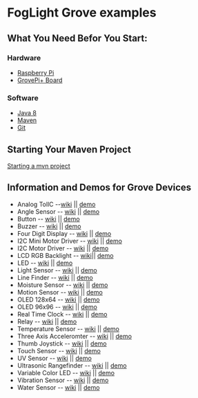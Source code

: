 # FogLight Grove examples

## What You Need Befor You Start:
### Hardware
- [Raspberry Pi](https://www.raspberrypi.org/)
- [GrovePi+ Board](https://www.dexterindustries.com/shop/grovepi-board/)
### Software
- [Java 8](https://docs.oracle.com/javase/8/docs/technotes/guides/install/install_overview.html)
- [Maven](https://maven.apache.org/install.html)
- [Git](https://git-scm.com/)
## Starting Your Maven Project
[Starting a mvn project](https://github.com/oci-pronghorn/FogLighter/blob/master/README.md)
## Information and Demos for Grove Devices
- Analog TollC
--[wiki]() || [demo]()
- Angle Sensor
--   [wiki](http://wiki.seeed.cc/Grove-Rotary_Angle_Sensor/) || [demo](https://github.com/oci-pronghorn/FogLight-Grove/blob/master/AngleSensor/AngleSensor.md)
- Button
-- [wiki](http://wiki.seeed.cc/Grove-Button/) || [demo](https://github.com/oci-pronghorn/FogLight-Grove/blob/master/Button/Button.md)
- Buzzer
-- [wiki](http://wiki.seeed.cc/Grove-Buzzer/) || [demo](https://github.com/oci-pronghorn/FogLight-Grove/blob/master/Buzzer/Buzzer.md)
- Four Digit Display
-- [wiki](http://wiki.seeed.cc/Grove-4-Digit_Display/) || [demo]()
- I2C Mini Motor Driver
-- [wiki](http://wiki.seeed.cc/Grove-Mini_I2C_Motor_Driver_v1.0/) || [demo]()
- I2C Motor Driver
-- [wiki](http://wiki.seeed.cc/Grove-I2C_Motor_Driver_V1.3/) || [demo]()
- LCD RGB Backlight
-- [wiki](http://wiki.seeed.cc/Grove-LCD_RGB_Backlight/)|| [demo]()
- LED
-- [wiki](http://wiki.seeed.cc/Grove-LED_Socket_Kit/) || [demo]()
- Light Sensor
-- [wiki](http://wiki.seeed.cc/Grove-Light_Sensor/) || [demo](https://github.com/oci-pronghorn/FogLight-Grove/blob/master/LightSensor/LightSensor.md)
- Line Finder
-- [wiki](http://wiki.seeed.cc/Grove-Line_Finder/) || [demo](https://github.com/oci-pronghorn/FogLight-Grove/blob/master/LineFinder/LineFinder.md)
- Moisture Sensor
-- [wiki](http://wiki.seeed.cc/Grove-Moisture_Sensor/) || [demo](https://github.com/oci-pronghorn/FogLight-Grove/blob/master/MoistureSensor/MoistureSensor.md)
- Motion Sensor
-- [wiki](http://wiki.seeed.cc/Grove-Motion_Sensor/) || [demo](https://github.com/oci-pronghorn/FogLight-Grove/blob/master/MotionSensor/MotionSensor.md)
- OLED 128x64
-- [wiki](http://wiki.seeed.cc/Grove-OLED_Display_0.96inch/) || [demo]()
- OLED 96x96
-- [wiki](http://wiki.seeed.cc/Grove-OLED_Display_1.12inch/) || [demo]()
- Real Time Clock
-- [wiki](http://wiki.seeed.cc/Grove-RTC/) || [demo]()
- Relay
-- [wiki](http://wiki.seeed.cc/Grove-Relay/) || [demo](https://github.com/oci-pronghorn/FogLight-Grove/blob/master/Relay/Relay.md)
- Temperature Sensor
-- [wiki](http://wiki.seeed.cc/Grove-Temperature_Sensor/) || [demo]()
- Three Axis Acceleromter
-- [wiki](http://wiki.seeed.cc/Grove-3-Axis_Digital_Accelerometer-1.5g/) || [demo]()
- Thumb Joystick
-- [wiki](http://wiki.seeed.cc/Grove-Thumb_Joystick/) || [demo](https://github.com/oci-pronghorn/FogLight-Grove/blob/master/ThumbJoystick/readme.md)
- Touch Sensor
-- [wiki](http://wiki.seeed.cc/Grove-Touch_Sensor/) || [demo]()
- UV Sensor
-- [wiki](http://wiki.seeed.cc/Grove-UV_Sensor/) || [demo](https://github.com/oci-pronghorn/FogLight-Grove/blob/master/UVSensor/UVSensor.md)
- Ultrasonic Rangefinder
-- [wiki](http://wiki.seeed.cc/Grove-Ultrasonic_Ranger/) || [demo](https://github.com/oci-pronghorn/FogLight-Grove/blob/master/UltrasonicRangefinder/UltrasonicSensor.md)
- Variable Color LED
-- [wiki](http://wiki.seeed.cc/Grove-Variable_Color_LED/) || [demo](https://github.com/oci-pronghorn/FogLight-Grove/blob/master/VariableColorLED/VariableColorLED.md)
- Vibration Sensor
-- [wiki](http://wiki.seeed.cc/Grove-Piezo_Vibration_Sensor/) || [demo](https://github.com/oci-pronghorn/FogLight-Grove/blob/master/VibrationSensor/readme.md)
- Water Sensor
-- [wiki](http://wiki.seeed.cc/Grove-Water_Sensor/) || [demo](https://github.com/oci-pronghorn/FogLight-Grove/blob/master/WaterSensor/readme.md)
